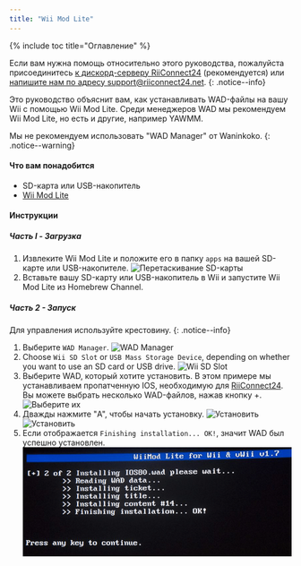 ```yaml
---
title: "Wii Mod Lite"
---
```


{% include toc title="Оглавление" %}

Если вам нужна помощь относительно этого руководства, пожалуйста присоединитесь [к дискорд-серверу RiiConnect24](https://discord.gg/rc24) (рекомендуется) или [напишите нам по адресу support@riiconnect24.net](mailto:support@riiconnect24.net).
{: .notice--info}

Это руководство объяснит вам, как устанавливать WAD-файлы на вашу Wii с помощью Wii Mod Lite. Среди менеджеров WAD мы рекомендуем Wii Mod Lite, но есть и другие, например YAWMM.

Мы не рекомендуем использовать "WAD Manager" от Waninkoko.
{: .notice--warning}

#### Что вам понадобится
* SD-карта или USB-накопитель
* [Wii Mod Lite](https://github.com/RiiConnect24/Wii-Mod-Lite/releases)

#### Инструкции

##### Часть I - Загрузка

1. Извлеките Wii Mod Lite и положите его в папку `apps` на вашей SD-карте или USB-накопителе. ![Перетаскивание SD-карты](/images/WiiModLite/1.gif)
2. Вставьте вашу SD-карту или USB-накопитель в Wii и запустите Wii Mod Lite из Homebrew Channel.

##### Часть 2 - Запуск

Для управления используйте крестовину.
{: .notice--info}

1. Выберите `WAD Manager`. ![WAD Manager](/images/WiiModLite/2.png)
2. Choose `Wii SD Slot` or `USB Mass Storage Device`, depending on whether you want to use an SD card or USB drive. ![Wii SD Slot](/images/WiiModLite/3.png)
3. Выберите WAD, который хотите установить. В этом примере мы устанавливаем пропатченную IOS, необходимую для [RiiConnect24](riiconnect24). Вы можете выбрать несколько WAD-файлов, нажав кнопку +. ![Выберите их](/images/WiiModLite/4.gif)
4. Дважды нажмите "A", чтобы начать установку. ![Установить](/images/WiiModLite/5.png) ![Установить](/images/WiiModLite/6.png)
5. Если отображается `Finishing installation... OK!`, значит WAD был успешно установлен. ![Завершено](/images/WiiModLite/7.png) 

